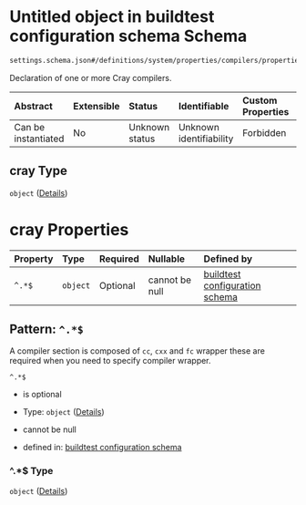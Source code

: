 # Untitled object in buildtest configuration schema Schema

```txt
settings.schema.json#/definitions/system/properties/compilers/properties/compiler/properties/cray
```

Declaration of one or more Cray compilers.

| Abstract            | Extensible | Status         | Identifiable            | Custom Properties | Additional Properties | Access Restrictions | Defined In                                                                  |
| :------------------ | :--------- | :------------- | :---------------------- | :---------------- | :-------------------- | :------------------ | :-------------------------------------------------------------------------- |
| Can be instantiated | No         | Unknown status | Unknown identifiability | Forbidden         | Allowed               | none                | [settings.schema.json*](../out/settings.schema.json "open original schema") |

## cray Type

`object` ([Details](settings-definitions-system-properties-compilers-properties-compiler-properties-cray.md))

# cray Properties

| Property | Type     | Required | Nullable       | Defined by                                                                                                                                                                                            |
| :------- | :------- | :------- | :------------- | :---------------------------------------------------------------------------------------------------------------------------------------------------------------------------------------------------- |
| `^.*$`   | `object` | Optional | cannot be null | [buildtest configuration schema](settings-definitions-compiler_section.md "settings.schema.json#/definitions/system/properties/compilers/properties/compiler/properties/cray/patternProperties/^.*$") |

## Pattern: `^.*$`

A compiler section is composed of `cc`, `cxx` and `fc` wrapper these are required when you need to specify compiler wrapper.

`^.*$`

*   is optional

*   Type: `object` ([Details](settings-definitions-compiler_section.md))

*   cannot be null

*   defined in: [buildtest configuration schema](settings-definitions-compiler_section.md "settings.schema.json#/definitions/system/properties/compilers/properties/compiler/properties/cray/patternProperties/^.\*$")

### ^.\*$ Type

`object` ([Details](settings-definitions-compiler_section.md))
